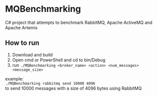 # MQBenchmarking
C# project that attempts to benchmark RabbitMQ, Apache ActiveMQ and Apache Artemis

## How to run
1. Download and build
2. Open cmd or PowerShell and cd to bin/Debug
3. run `./MQBenchmarking <broker_name> <action> <num_messages> <message_size>`

example: <br>
`./MQBenchmarking rabbitmq send 10000 4096` <br>
to send 10000 messages with a size of 4096 bytes using RabbitMQ
